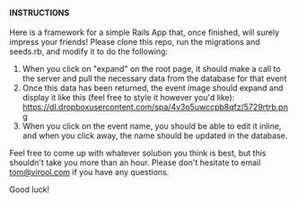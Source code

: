 #### INSTRUCTIONS

Here is a framework for a simple Rails App that, once finished, will surely impress your friends! Please clone this repo, run the migrations and seeds.rb, and modify it to do the following:

1. When you click on "expand" on the root page, it should make a call to the server and pull the necessary data from the database for that event
2. Once this data has been returned, the event image should expand and display it like this (feel free to style it however you'd like): https://dl.dropboxusercontent.com/spa/4v3o5uwccpb8qfz/5729rtrb.png
3. When you click on the event name, you should be able to edit it inline, and when you click away, the name should be updated in the database.

Feel free to come up with whatever solution you think is best, but this shouldn't take you more than an hour. Please don't hesitate to email tom@virool.com if you have any questions. 

Good luck!
